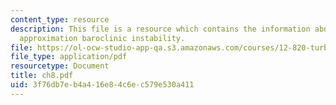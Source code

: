 ```yaml
---
content_type: resource
description: This file is a resource which contains the information about The Mean-Field
  approximation baroclinic instability.
file: https://ol-ocw-studio-app-qa.s3.amazonaws.com/courses/12-820-turbulence-in-the-ocean-and-atmosphere-spring-2007/3f76db7eb4a416e84c6ec579e530a411_ch8.pdf
file_type: application/pdf
resourcetype: Document
title: ch8.pdf
uid: 3f76db7e-b4a4-16e8-4c6e-c579e530a411
---
```

